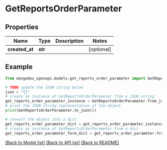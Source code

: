 # GetReportsOrderParameter


## Properties

Name | Type | Description | Notes
------------ | ------------- | ------------- | -------------
**created_at** | **str** |  | [optional] 

## Example

```python
from mangadex_openapi.models.get_reports_order_parameter import GetReportsOrderParameter

# TODO update the JSON string below
json = "{}"
# create an instance of GetReportsOrderParameter from a JSON string
get_reports_order_parameter_instance = GetReportsOrderParameter.from_json(json)
# print the JSON string representation of the object
print(GetReportsOrderParameter.to_json())

# convert the object into a dict
get_reports_order_parameter_dict = get_reports_order_parameter_instance.to_dict()
# create an instance of GetReportsOrderParameter from a dict
get_reports_order_parameter_form_dict = get_reports_order_parameter.from_dict(get_reports_order_parameter_dict)
```
[[Back to Model list]](../README.md#documentation-for-models) [[Back to API list]](../README.md#documentation-for-api-endpoints) [[Back to README]](../README.md)


